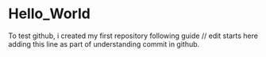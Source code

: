 # Hello_World
To test github, i created my first repository following guide
// edit starts here
adding this line as part of understanding commit in github.
